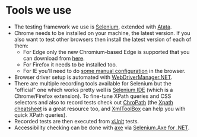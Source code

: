 # Tools we use



- The testing framework we use is [Selenium](https://www.selenium.dev/), extended with [Atata](https://atata.io/).
- Chrome needs to be installed on your machine, the latest version. If you also want to test other browsers then install the latest version of each of them:
  - For Edge only the new Chromium-based Edge is supported that you can download from [here](https://www.microsoft.com/en-us/edge).
  - For Firefox it needs to be installed too.
  - For IE you'll need to do [some manual configuration](https://github.com/SeleniumHQ/selenium/wiki/InternetExplorerDriver#required-configuration) in the browser.
- Browser driver setup is automated with [WebDriverManager.NET](https://github.com/rosolko/WebDriverManager.Net).
- There are multiple recording tools available for Selenium but the "official" one which works pretty well is [Selenium IDE](https://www.selenium.dev/selenium-ide/) (which is a Chrome/Firefox extension). To fine-tune XPath queries and CSS selectors and also to record tests check out [ChroPath](https://chrome.google.com/webstore/detail/chropath/ljngjbnaijcbncmcnjfhigebomdlkcjo/) (the [Xpath cheatsheet](https://devhints.io/xpath) is a great resource too, and [XmlToolBox](https://xmltoolbox.appspot.com/xpath_generator.html) can help you with quick XPath queries).
- Recorded tests are then executed from [xUnit](https://xunit.net/) tests.
- Accessibility checking can be done with [axe](https://github.com/dequelabs/axe-core) via [Selenium.Axe for .NET](https://github.com/TroyWalshProf/SeleniumAxeDotnet).
